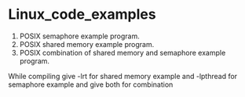 Linux_code_examples
===================

1. POSIX semaphore example program.
2. POSIX shared memory example program.
3. POSIX combination of shared memory and semaphore example program.


While compiling give -lrt for shared memory example  and -lpthread for semaphore example and give both for combination
